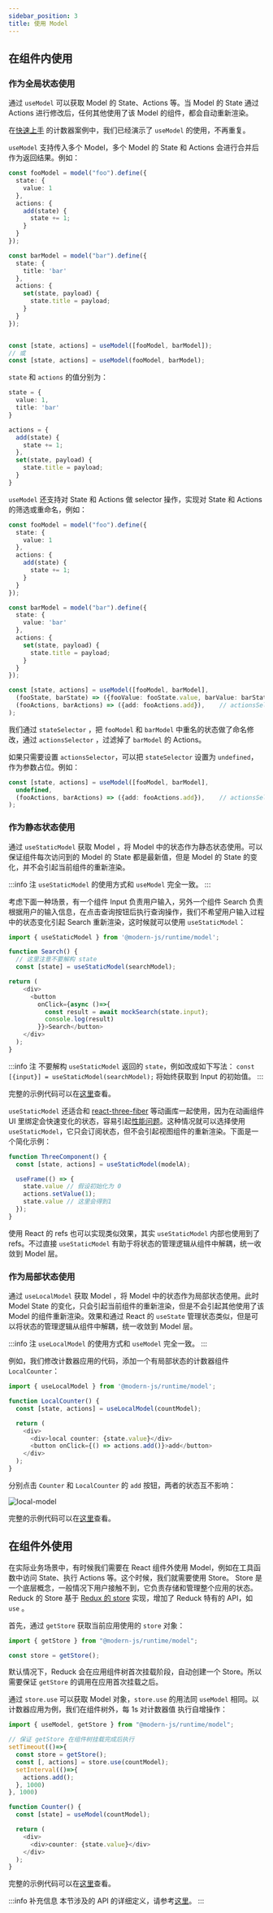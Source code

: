```yaml
---
sidebar_position: 3
title: 使用 Model
---
```


## 在组件内使用
### 作为全局状态使用

通过 `useModel` 可以获取 Model 的 State、Actions 等。当 Model 的 State 通过 Actions 进行修改后，任何其他使用了该 Model 的组件，都会自动重新渲染。

在[快速上手](/docs/guides/features/model/runtime) 的计数器案例中，我们已经演示了 `useModel` 的使用，不再重复。

`useModel` 支持传入多个 Model，多个 Model 的 State 和 Actions 会进行合并后作为返回结果。例如：

```ts
const fooModel = model("foo").define({
  state: {
    value: 1
  },
  actions: {
    add(state) {
      state += 1;
    }
  }
});

const barModel = model("bar").define({
  state: {
    title: 'bar'
  },
  actions: {
    set(state, payload) {
      state.title = payload;
    }
  }
});


const [state, actions] = useModel([fooModel, barModel]);
// 或
const [state, actions] = useModel(fooModel, barModel);
```

`state` 和 `actions` 的值分别为：

```ts
state = {
  value: 1,
  title: 'bar'
}

actions = {
  add(state) {
    state += 1;
  },
  set(state, payload) {
    state.title = payload;
  }
}
```

`useModel` 还支持对 State 和 Actions 做 selector 操作，实现对 State 和 Actions 的筛选或重命名，例如：


```ts
const fooModel = model("foo").define({
  state: {
    value: 1
  },
  actions: {
    add(state) {
      state += 1;
    }
  }
});

const barModel = model("bar").define({
  state: {
    value: 'bar'
  },
  actions: {
    set(state, payload) {
      state.title = payload;
    }
  }
});

const [state, actions] = useModel([fooModel, barModel],
  (fooState, barState) => ({fooValue: fooState.value, barValue: barState.value}),  // stateSelector
  (fooActions, barActions) => ({add: fooActions.add}),    // actionsSelector
);
```

我们通过 `stateSelector` ，把 `fooModel` 和 `barModel` 中重名的状态做了命名修改，通过 `actionsSelector` ，过滤掉了 `barModel` 的 Actions。

如果只需要设置 `actionsSelector`，可以把 `stateSelector` 设置为 `undefined`，作为参数占位。例如：

```ts
const [state, actions] = useModel([fooModel, barModel],
  undefined,
  (fooActions, barActions) => ({add: fooActions.add}),    // actionsSelector
);
```

### 作为静态状态使用

通过 `useStaticModel` 获取 Model ，将 Model 中的状态作为静态状态使用。可以保证组件每次访问到的 Model 的 State 都是最新值，但是 Model 的 State 的变化，并不会引起当前组件的重新渲染。

:::info 注
`useStaticModel` 的使用方式和 `useModel` 完全一致。
:::

考虑下面一种场景，有一个组件 Input 负责用户输入，另外一个组件 Search 负责根据用户的输入信息，在点击查询按钮后执行查询操作，我们不希望用户输入过程中的状态变化引起 Search 重新渲染，这时候就可以使用 `useStaticModel`：

```ts
import { useStaticModel } from '@modern-js/runtime/model';

function Search() {
  // 这里注意不要解构 state
  const [state] = useStaticModel(searchModel);

return (
    <div>
      <button
        onClick={async ()=>{
          const result = await mockSearch(state.input);
          console.log(result)
        }}>Search</button>
    </div>
  );
}
```

:::info 注
不要解构 `useStaticModel` 返回的 `state`，例如改成如下写法：
`const [{input}] = useStaticModel(searchModel);`
将始终获取到 Input 的初始值。
:::

完整的示例代码可以在[这里](https://github.com/modern-js-dev/modern-js-examples/tree/main/series/tutorials/runtime-api/model/static-model)查看。

`useStaticModel` 还适合和 [react-three-fiber](https://github.com/pmndrs/react-three-fiber) 等动画库一起使用，因为在动画组件 UI 里绑定会快速变化的状态，容易引起[性能问题](https://docs.pmnd.rs/react-three-fiber/advanced/pitfalls#never-bind-fast-state-reactive)。这种情况就可以选择使用 `useStaticModel`，它只会订阅状态，但不会引起视图组件的重新渲染。下面是一个简化示例：

```ts
function ThreeComponent() {
  const [state, actions] = useStaticModel(modelA);

  useFrame(() => {
    state.value // 假设初始化为 0
    actions.setValue(1);
    state.value // 这里会得到1
  });
}
```

使用 React 的 refs 也可以实现类似效果，其实 `useStaticModel` 内部也使用到了 refs。不过直接 `useStaticModel` 有助于将状态的管理逻辑从组件中解耦，统一收敛到 Model 层。


### 作为局部状态使用

通过 `useLocalModel` 获取 Model ，将 Model 中的状态作为局部状态使用。此时 Model State 的变化，只会引起当前组件的重新渲染，但是不会引起其他使用了该 Model 的组件重新渲染。效果和通过 React 的 `useState` 管理状态类似，但是可以将状态的管理逻辑从组件中解耦，统一收敛到 Model 层。

:::info 注
`useLocalModel` 的使用方式和 `useModel` 完全一致。
:::

例如，我们修改计数器应用的代码，添加一个有局部状态的计数器组件 `LocalCounter`：

``` ts
import { useLocalModel } from '@modern-js/runtime/model';

function LocalCounter() {
  const [state, actions] = useLocalModel(countModel);

  return (
    <div>
      <div>local counter: {state.value}</div>
      <button onClick={() => actions.add()}>add</button>
    </div>
  );
}
```

分别点击 `Counter` 和 `LocalCounter` 的 `add` 按钮，两者的状态互不影响：

![local-model](https://lf3-static.bytednsdoc.com/obj/eden-cn/eueh7vhojuh/modern/local-model.gif)

完整的示例代码可以在[这里](https://github.com/modern-js-dev/modern-js-examples/tree/main/series/tutorials/runtime-api/model/local-model)查看。



## 在组件外使用

在实际业务场景中，有时候我们需要在 React 组件外使用 Model，例如在工具函数中访问 State、执行 Actions 等。这个时候，我们就需要使用 Store。 Store 是一个底层概念，一般情况下用户接触不到，它负责存储和管理整个应用的状态。Reduck 的 Store 基于 [Redux 的 store](https://redux.js.org/api/store) 实现，增加了 Reduck 特有的 API，如 `use` 。

首先，通过 `getStore` 获取当前应用使用的 `store` 对象：

```ts
import { getStore } from "@modern-js/runtime/model";

const store = getStore();
```

默认情况下，Reduck 会在应用组件树首次挂载阶段，自动创建一个 Store。所以需要保证 `getStore` 的调用在应用首次挂载之后。


通过 `store.use` 可以获取 Model 对象，`store.use` 的用法同 `useModel` 相同。以计数器应用为例，我们在组件树外，每 1s 对计数器值
执行自增操作：

```ts
import { useModel, getStore } from "@modern-js/runtime/model";

// 保证 getStore 在组件树挂载完成后执行
setTimeout(()=>{
  const store = getStore();
  const [, actions] = store.use(countModel);
  setInterval(()=>{
    actions.add();
  }, 1000)
}, 1000)

function Counter() {
  const [state] = useModel(countModel);

  return (
    <div>
      <div>counter: {state.value}</div>
    </div>
  );
}
```

完整的示例代码可以在[这里](https://github.com/modern-js-dev/modern-js-examples/tree/main/series/tutorials/runtime-api/model/counter-model-outof-react)查看。

:::info 补充信息
本节涉及的 API 的详细定义，请参考[这里](/docs/apis/app/runtime/model/model)。
:::
